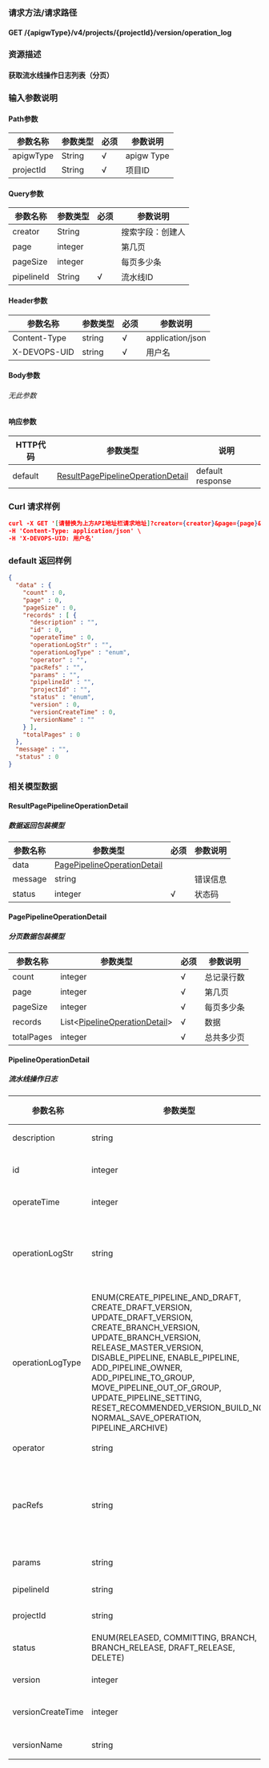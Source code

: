 ### 请求方法/请求路径
#### GET /{apigwType}/v4/projects/{projectId}/version/operation_log
### 资源描述
#### 获取流水线操作日志列表（分页）
### 输入参数说明
#### Path参数

| 参数名称      | 参数类型   | 必须  | 参数说明       |
| --------- | ------ | --- | ---------- |
| apigwType | String | √   | apigw Type |
| projectId | String | √   | 项目ID       |

#### Query参数

| 参数名称       | 参数类型    | 必须  | 参数说明     |
| ---------- | ------- | --- | -------- |
| creator    | String  |     | 搜索字段：创建人 |
| page       | integer |     | 第几页      |
| pageSize   | integer |     | 每页多少条    |
| pipelineId | String  | √   | 流水线ID    |

#### Header参数

| 参数名称         | 参数类型   | 必须  | 参数说明             |
| ------------ | ------ | --- | ---------------- |
| Content-Type | string | √   | application/json |
| X-DEVOPS-UID | string | √   | 用户名              |

#### Body参数
###### 无此参数
#### 响应参数

| HTTP代码  | 参数类型                                                                    | 说明               |
| ------- | ----------------------------------------------------------------------- | ---------------- |
| default | [ResultPagePipelineOperationDetail](#ResultPagePipelineOperationDetail) | default response |

### Curl 请求样例

```Json
curl -X GET '[请替换为上方API地址栏请求地址]?creator={creator}&page={page}&pageSize={pageSize}&pipelineId={pipelineId}' \
-H 'Content-Type: application/json' \
-H 'X-DEVOPS-UID: 用户名' 
```

### default 返回样例

```Json
{
  "data" : {
    "count" : 0,
    "page" : 0,
    "pageSize" : 0,
    "records" : [ {
      "description" : "",
      "id" : 0,
      "operateTime" : 0,
      "operationLogStr" : "",
      "operationLogType" : "enum",
      "operator" : "",
      "pacRefs" : "",
      "params" : "",
      "pipelineId" : "",
      "projectId" : "",
      "status" : "enum",
      "version" : 0,
      "versionCreateTime" : 0,
      "versionName" : ""
    } ],
    "totalPages" : 0
  },
  "message" : "",
  "status" : 0
}
```

### 相关模型数据
#### ResultPagePipelineOperationDetail
##### 数据返回包装模型

| 参数名称    | 参数类型                                                        | 必须  | 参数说明 |
| ------- | ----------------------------------------------------------- | --- | ---- |
| data    | [PagePipelineOperationDetail](#PagePipelineOperationDetail) |     |      |
| message | string                                                      |     | 错误信息 |
| status  | integer                                                     | √   | 状态码  |

#### PagePipelineOperationDetail
##### 分页数据包装模型

| 参数名称       | 参数类型                                                      | 必须  | 参数说明  |
| ---------- | --------------------------------------------------------- | --- | ----- |
| count      | integer                                                   | √   | 总记录行数 |
| page       | integer                                                   | √   | 第几页   |
| pageSize   | integer                                                   | √   | 每页多少条 |
| records    | List<[PipelineOperationDetail](#PipelineOperationDetail)> | √   | 数据    |
| totalPages | integer                                                   | √   | 总共多少页 |

#### PipelineOperationDetail
##### 流水线操作日志

| 参数名称              | 参数类型                                                                                                                                                                                                                                                                                                                                                              | 必须  | 参数说明         |
| ----------------- | ----------------------------------------------------------------------------------------------------------------------------------------------------------------------------------------------------------------------------------------------------------------------------------------------------------------------------------------------------------------- | --- | ------------ |
| description       | string                                                                                                                                                                                                                                                                                                                                                            |     | 操作内容         |
| id                | integer                                                                                                                                                                                                                                                                                                                                                           |     | 唯一标识ID       |
| operateTime       | integer                                                                                                                                                                                                                                                                                                                                                           | √   | 操作时间         |
| operationLogStr   | string                                                                                                                                                                                                                                                                                                                                                            | √   | 操作类型文字（国际化后） |
| operationLogType  | ENUM(CREATE_PIPELINE_AND_DRAFT, CREATE_DRAFT_VERSION, UPDATE_DRAFT_VERSION, CREATE_BRANCH_VERSION, UPDATE_BRANCH_VERSION, RELEASE_MASTER_VERSION, DISABLE_PIPELINE, ENABLE_PIPELINE, ADD_PIPELINE_OWNER, ADD_PIPELINE_TO_GROUP, MOVE_PIPELINE_OUT_OF_GROUP, UPDATE_PIPELINE_SETTING, RESET_RECOMMENDED_VERSION_BUILD_NO, NORMAL_SAVE_OPERATION, PIPELINE_ARCHIVE) | √   | 操作类型         |
| operator          | string                                                                                                                                                                                                                                                                                                                                                            | √   | 操作用户         |
| pacRefs           | string                                                                                                                                                                                                                                                                                                                                                            |     | 来源代码库标识（分支名） |
| params            | string                                                                                                                                                                                                                                                                                                                                                            | √   | 操作参数         |
| pipelineId        | string                                                                                                                                                                                                                                                                                                                                                            | √   | 流水线ID        |
| projectId         | string                                                                                                                                                                                                                                                                                                                                                            | √   | 项目ID         |
| status            | ENUM(RELEASED, COMMITTING, BRANCH, BRANCH_RELEASE, DRAFT_RELEASE, DELETE)                                                                                                                                                                                                                                                                                         |     | 草稿版本标识       |
| version           | integer                                                                                                                                                                                                                                                                                                                                                           | √   | 版本ID         |
| versionCreateTime | integer                                                                                                                                                                                                                                                                                                                                                           |     | 版本创建时间       |
| versionName       | string                                                                                                                                                                                                                                                                                                                                                            |     | 版本名称         |

 

